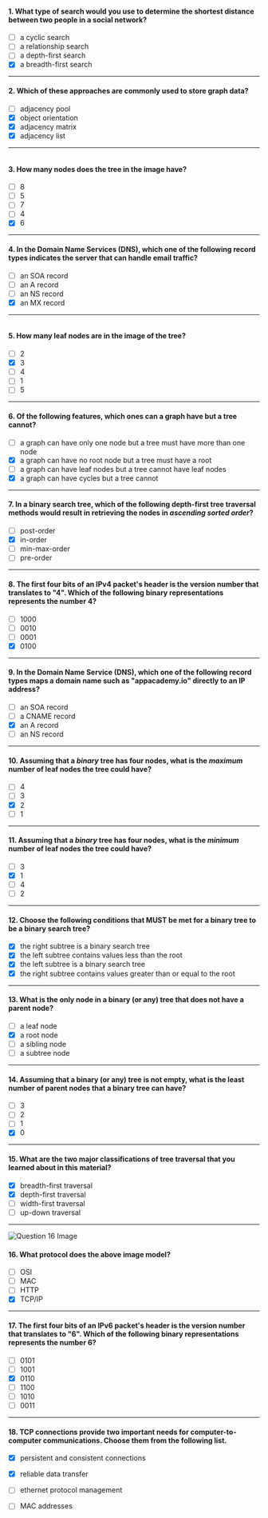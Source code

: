 #### 1. What type of search would you use to determine the shortest distance between two people in a social network?
- [ ] a cyclic search
- [ ] a relationship search
- [ ] a depth-first search
- [x] a breadth-first search

---

#### 2. Which of these approaches are commonly used to store graph data?
- [ ] adjacency pool
- [x] object orientation
- [x] adjacency matrix
- [x] adjacency list

---

![]()

#### 3. How many nodes does the tree in the image have?
- [ ] 8
- [ ] 5
- [ ] 7
- [ ] 4
- [x] 6

---

#### 4. In the Domain Name Services (DNS), which one of the following record types indicates the server that can handle email traffic?
- [ ] an SOA record
- [ ] an A record
- [ ] an NS record
- [x] an MX record

---

![]()

#### 5. How many leaf nodes are in the image of the tree?
- [ ] 2
- [x] 3
- [ ] 4
- [ ] 1
- [ ] 5

---

#### 6. Of the following features, which ones can a graph have but a tree cannot?
- [ ] a graph can have only one node but a tree must have more than one node
- [x] a graph can have no root node but a tree must have a root
- [ ] a graph can have leaf nodes but a tree cannot have leaf nodes
- [x] a graph can have cycles but a tree cannot

---

#### 7. In a binary search tree, which of the following depth-first tree traversal methods would result in retrieving the nodes in _ascending sorted order_?
- [ ] post-order 
- [x] in-order 
- [ ] min-max-order
- [ ] pre-order

---

#### 8. The first four bits of an IPv4 packet's header is the version number that translates to "4". Which of the following binary representations represents the number 4?
- [ ] 1000
- [ ] 0010
- [ ] 0001
- [x] 0100

---

#### 9. In the Domain Name Service (DNS), which one of the following record types maps a domain name such as "appacademy.io" directly to an IP address?
- [ ] an SOA record
- [ ] a CNAME record
- [x] an A record
- [ ] an NS record

---

#### 10. Assuming that a _binary_ tree has four nodes, what is the _maximum_ number of leaf nodes the tree could have? 
- [ ] 4
- [ ] 3
- [x] 2
- [ ] 1

---

#### 11. Assuming that a _binary_ tree has four nodes, what is the _minimum_ number of leaf nodes the tree could have?
- [ ] 3
- [x] 1
- [ ] 4
- [ ] 2

---

#### 12. Choose the following conditions that MUST be met for a binary tree to be a binary search tree?
- [x] the right subtree is a binary search tree
- [x] the left subtree contains values less than the root
- [x] the left subtree is a binary search tree
- [x] the right subtree contains values greater than or equal to the root

---

#### 13. What is the only node in a binary (or any) tree that does not have a parent node?
- [ ] a leaf node
- [x] a root node
- [ ] a sibling node
- [ ] a subtree node

---

#### 14. Assuming that a binary (or any) tree is not empty, what is the least number of parent nodes that a binary tree can have?
- [ ] 3
- [ ] 2
- [ ] 1
- [x] 0

---

#### 15. What are the two major classifications of tree traversal that you learned about in this material?
- [x] breadth-first traversal
- [x] depth-first traversal
- [ ] width-first traversal
- [ ] up-down traversal

---

![Question 16 Image]()

#### 16. What protocol does the above image model?
- [ ] OSI
- [ ] MAC
- [ ] HTTP
- [x] TCP/IP

---

#### 17. The first four bits of an IPv6 packet's header is the version number that translates to "6". Which of the following binary representations represents the number 6?
- [ ] 0101
- [ ] 1001
- [x] 0110
- [ ] 1100
- [ ] 1010
- [ ] 0011

---

#### 18. TCP connections provide two important needs for computer-to-computer communications. Choose them from the following list.
- [x] persistent and consistent connections
- [x] reliable data transfer
- [ ] ethernet protocol management 
- [ ] MAC addresses

